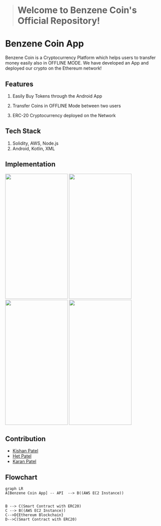 > # Welcome to Benzene Coin's Official Repository!

# Benzene Coin App
Benzene Coin is a Cryptocurrency Platform which helps users to transfer money easily also in OFFLINE MODE. We have developed an App and deployed our crypto on the Ethereum network!

## Features

1. Easily Buy Tokens through the Android App

2. Transfer Coins in OFFLINE Mode between two users

3. ERC-20 Cryptocurrency deployed on the Network 



## Tech Stack

1. Solidity, AWS, Node.js
2. Android, Kotlin, XML

## Implementation

<img src="https://i.imgur.com/02HjMNt.jpeg" data-canonical-src="https://gyazo.com/eb5c5741b6a9a16c692170a41a49c858.png" width="200" height="400" />


<img src="https://i.imgur.com/J5tKfiz.jpeg" data-canonical-src="https://gyazo.com/eb5c5741b6a9a16c692170a41a49c858.png" width="200" height="400" /> 



<img src="https://i.imgur.com/QwORkAH.jpeg" data-canonical-src="https://gyazo.com/eb5c5741b6a9a16c692170a41a49c858.png" width="200" height="400" /> 





<img src="https://i.imgur.com/BvS389o.jpeg" data-canonical-src="https://gyazo.com/eb5c5741b6a9a16c692170a41a49c858.png" width="200" height="400" /> 

## Contribution

 - [Kishan Patel](https://www.github.com/maxslimb) 
 - [Het Patel](https://github.com/het54) 
 - [Karan Patel](https://github.com/karanpokar)

## Flowchart

```mermaid
graph LR
A[Benzene Coin App] -- API  --> B((AWS EC2 Instance))


B --> C(Smart Contract with ERC20)
C --> B((AWS EC2 Instance)) 
C-->D{Ethereum Blockchain}
D-->C(Smart Contract with ERC20)

